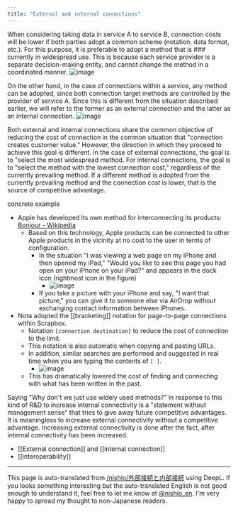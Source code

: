 ```yaml
---
title: "External and internal connections"
---
```


When considering taking data in service A to service B, connection costs will be lower if both parties adopt a common scheme (notation, data format, etc.). For this purpose, it is preferable to adopt a method that is ### currently
 in widespread use. This is because each service provider is a separate decision-making entity, and cannot change the method in a coordinated manner.
![image](https://gyazo.com/f98f2d0c21ee52e810c8ec02bf1d3049/thumb/1000)

On the other hand, in the case of connections within a service, any method can be adopted, since both connection target methods are controlled by the provider of service A. Since this is different from the situation described earlier, we will refer to the former as an external connection and the latter as an internal connection.
![image](https://gyazo.com/a68691fb877b00755ca57e591d197c63/thumb/1000)

Both external and internal connections share the common objective of reducing the cost of connection in the common situation that "connection creates customer value." However, the direction in which they proceed to achieve this goal is different. In the case of external connections, the goal is to "select the most widespread method. For internal connections, the goal is to "select the method with the lowest connection cost," regardless of the currently prevailing method. If a different method is adopted from the currently prevailing method and the connection cost is lower, that is the source of competitive advantage.

concrete example
- Apple has developed its own method for interconnecting its products: [Bonjour - Wikipedia](https://ja.wikipedia.org/wiki/Bonjour)
    - Based on this technology, Apple products can be connected to other Apple products in the vicinity at no cost to the user in terms of configuration.
        - In the situation "I was viewing a web page on my iPhone and then opened my iPad," "Would you like to see this page you had open on your iPhone on your iPad?" and appears in the dock icon (rightmost icon in the figure)
            - ![image](https://gyazo.com/93660562d6046b99016927758647ff62/thumb/1000)
        - If you take a picture with your iPhone and say, "I want that picture," you can give it to someone else via AirDrop without exchanging contact information between iPhones.
- Nota adopted the [[bracketing]] notation for page-to-page connections within Scrapbox.
    - Notation `[connection destination]` to reduce the cost of connection to the limit.
    - This notation is also automatic when copying and pasting URLs.
    - In addition, similar searches are performed and suggested in real time when you are typing the contents of `[ ]`.
        - ![image](https://gyazo.com/279b913e15efc9759f977ab88bbb213d/thumb/1000)
    - This has dramatically lowered the cost of finding and connecting with what has been written in the past.

Saying "Why don't we just use widely used methods?" in response to this kind of R&D to increase internal connectivity is a "statement without management sense" that tries to give away future competitive advantages. It is meaningless to increase external connectivity without a competitive advantage. Increasing external connectivity is done after the fact, after internal connectivity has been increased.

- [[External connection]] and [[internal connection]]
- [[interoperability]]
---
This page is auto-translated from [/nishio/外部接続と内部接続](https://scrapbox.io/nishio/外部接続と内部接続) using DeepL. If you looks something interesting but the auto-translated English is not good enough to understand it, feel free to let me know at [@nishio_en](https://twitter.com/nishio_en). I'm very happy to spread my thought to non-Japanese readers.